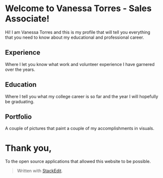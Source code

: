 # Welcome to Vanessa Torres - Sales Associate!

Hi! I am Vanessa Torres and this is my profile that will tell you everything that you need to know about my educational and professional career. 

## Experience
Where I let you know what work and volunteer experience I have garnered over the years.


## Education
Where I tell you what my college career is so far and the year I will hopefully be graduating. 



## Portfolio

A couple of pictures that paint a couple of my accomplishments in visuals.


# Thank you,
To the open source applications that allowed this website to be possible. 
> Written with [StackEdit](https://stackedit.io/).
<!--stackedit_data:
eyJwcm9wZXJ0aWVzIjoidGl0bGU6IFJlYWRtZVxuYXV0aG9yOi
BWYW5lc3NhIFRvcnJlc1xudGFnczogPi1cbiAgc29jaW9sb2d5
LCB2YW5lc3NhIHRvcnJlcywgdmFuZXNzYSwgdG9ycmVzLCBlZH
VjYXRpb24sIGV4cGVyaWVuY2UsIGtob2xzLFxuICBjYXNoaWVy
LCB1bml2ZXJzaXR5IG9mIGNhbGlmb3JuaWEsIHJpdmVyc2lkZS
wgcG9ydGZvbGlvXG5zdGF0dXM6IGNvbXBsZXRlZFxuZGF0ZTog
JzIwMTktMTEtMTknXG4iLCJoaXN0b3J5IjpbMTE4NDQ5Mzk2Nl
19
-->